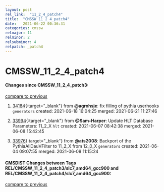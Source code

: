 ```yaml
---
layout: post
rel_link:  "11_2_4_patch4"
title:  "CMSSW_11_2_4_patch4"
date:   2021-06-22 00:36:31
categories: cmssw
relmajor: 11
relminor: 2
relsubminor: 4
relpatch: _patch4
---
```


# CMSSW_11_2_4_patch4
#### Changes since CMSSW_11_2_4_patch3:
[compare to previous](https://github.com/cms-sw/cmssw/compare/CMSSW_11_2_4_patch3...CMSSW_11_2_4_patch4)



1. [34184](http://github.com/cms-sw/cmssw/pull/34184){:target="_blank"}  from **@agrohsje**: fix filling of pythia userhooks `generators` created: 2021-06-18 16:04:25 merged: 2021-06-21 11:27:46

2. [33994](http://github.com/cms-sw/cmssw/pull/33994){:target="_blank"}  from **@Sam-Harper**: Update HLT Database Parameters: 11_2_X `hlt` created: 2021-06-07 08:42:38 merged: 2021-06-08 15:42:45

3. [33976](http://github.com/cms-sw/cmssw/pull/33976){:target="_blank"}  from **@ats2008**: Backport of the PythiaAllDauVFilter to 11_2_X from 12_0_X `generators` created: 2021-06-04 09:07:55 merged: 2021-06-08 11:15:24

#### CMSDIST Changes between Tags REL/CMSSW_11_2_4_patch3/slc7_amd64_gcc900 and REL/CMSSW_11_2_4_patch4/slc7_amd64_gcc900:
[compare to previous](https://github.com/cms-sw/cmsdist/compare/REL/CMSSW_11_2_4_patch3/slc7_amd64_gcc900...REL/CMSSW_11_2_4_patch4/slc7_amd64_gcc900)


